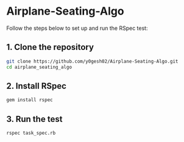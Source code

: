 # Airplane-Seating-Algo

Follow the steps below to set up and run the RSpec test:

## 1. Clone the repository

```bash
git clone https://github.com/y0gesh02/Airplane-Seating-Algo.git
cd airplane_seating_algo 
```

## 2. Install RSpec
```bash
gem install rspec
```

## 3. Run the test
```bash
rspec task_spec.rb
```


